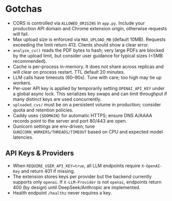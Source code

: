 # Gotchas

- CORS is controlled via `ALLOWED_ORIGINS` in `app.py`. Include your production API domain and Chrome extension origin, otherwise requests will fail.
- Max upload size is enforced via `MAX_UPLOAD_MB` (default 10MB). Requests exceeding the limit return 413. Clients should show a clear error.
- `analyze_cv()` reads the PDF bytes to hash; very large PDFs are blocked by the upload limit, but consider user guidance for typical sizes (<5MB recommended).
- Cache is per-process in-memory. It does not share across replicas and will clear on process restart. TTL default 20 minutes.
- LLM calls have timeouts (60–90s). Tune with care; too high may tie up workers.
- Per-user API key is applied by temporarily setting `OPENAI_API_KEY` under a global async lock. This serializes key swaps and can limit throughput if many distinct keys are used concurrently.
- `uploaded_cvs/` must be on a persistent volume in production; consider quota and retention policies.
- Caddy uses `{$DOMAIN}` for automatic HTTPS; ensure DNS A/AAAA records point to the server and port 80/443 are open.
- Gunicorn settings are env-driven; tune `GUNICORN_WORKERS/THREADS/TIMEOUT` based on CPU and expected model latencies.

## API Keys & Providers
- When `REQUIRE_USER_API_KEY=true`, all LLM endpoints require `X-OpenAI-Key` and return 401 if missing.
- The extension stores keys per provider but the backend currently supports only `openai`. If `X-LLM-Provider` is not `openai`, endpoints return 400 (by design) until DeepSeek/Anthropic are implemented.
- Health endpoint `/healthz` never requires a key.
